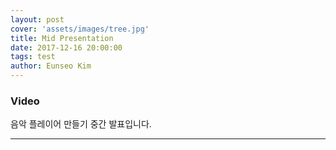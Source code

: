 ```yaml
---
layout: post
cover: 'assets/images/tree.jpg'
title: Mid Presentation
date: 2017-12-16 20:00:00
tags: test
author: Eunseo Kim
---
```


### Video

음악 플레이어 만들기 중간 발표입니다.

<amp-youtube width="480"
  height="270"
  layout="responsive"
  data-videoid="qLi6F76nPrA">
</amp-youtube>

<hr />
